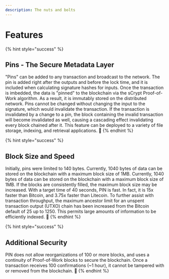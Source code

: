```yaml
---
description: The nuts and bolts
---
```


# Features

{% hint style="success" %}
## Pins - The Secure Metadata Layer 

"Pins" can be added to any transaction and broadcast to the network. The pin is added right after the outputs and before the lock time, and it is included when calculating signature hashes for inputs. Once the transaction is imbedded, the data is "pinned" to the blockchain via the sCrypt Proof-of-Work algorithm. As a result, it is immutably stored on the distributed network. Pins cannot be changed without changing the input to the signature, which would invalidate the transaction. If the transaction is invalidated by a change to a pin, the block containing the invalid transaction will become invalidated as well, causing a cascading effect invalidating every block chained after it. This feature can be deployed to a variety of file storage, indexing, and retrieval applications. 📌
{% endhint %}

{% hint style="success" %}
## Block Size and Speed

Initially, pins were limited to 140 bytes. Currently, 1040 bytes of data can be stored on the blockchain with a maximum block size of 1MB. Currently, 1040 bytes of data can be stored on the blockchain with a maximum block size of 1MB. If the blocks are consistently filled, the maximum block size may be increased. With a target time of 40 seconds, PIN is fast. In fact, it is 15x faster than Bitcoin, and 3.75x faster than Litecoin. To further assist with transaction throughput, the maximum ancestor limit for an unspent transaction output \(UTXO\) chain has been increased from the Bitcoin default of 25 up to 1250. This permits large amounts of information to be efficiently indexed. 📌 
{% endhint %}

{% hint style="success" %}
## Additional Security

PIN does not allow reorganizations of 100 or more blocks, and uses a continuity of Proof-of-Work blocks to secure the blockchain. Once a transaction receives 100 confirmations \(~1 hour\), it cannot be tampered with or removed from the blockchain. 📌 
{% endhint %}

